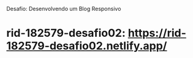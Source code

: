 Desafio: Desenvolvendo um Blog Responsivo

# rid-182579-desafio02: https://rid-182579-desafio02.netlify.app/


